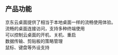 ## 产品功能
京东云桌面提供了相当于本地桌面一样的流畅使用体验。</br>
流畅的桌面连接访问，支持多种终端使用</br>
可以控制云桌面的开机、关机、重启</br>
数据传输、剪贴板的策略管理</br>
鼠标、键盘等外设支持</br>
